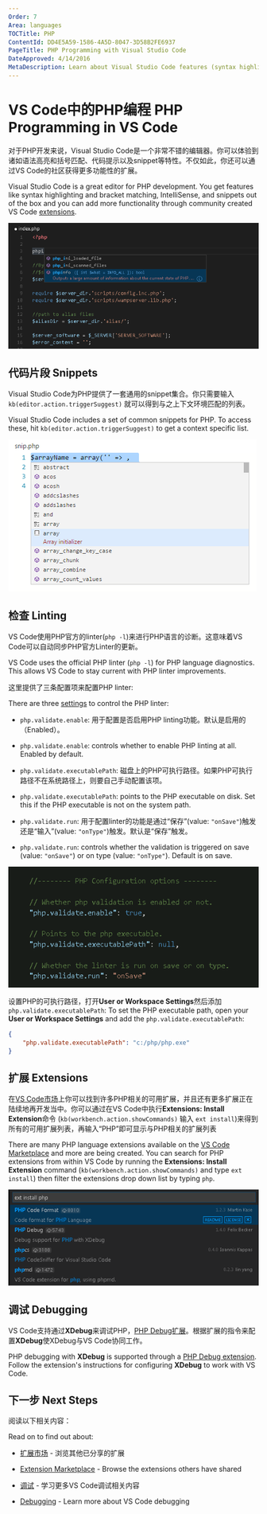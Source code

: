 ```yaml
---
Order: 7
Area: languages
TOCTitle: PHP
ContentId: DD4E5A59-1586-4A5D-8047-3D58B2FE6937
PageTitle: PHP Programming with Visual Studio Code
DateApproved: 4/14/2016
MetaDescription: Learn about Visual Studio Code features (syntax highlighting, snippets, linting) for PHP development.
---
```


# VS Code中的PHP编程 PHP Programming in VS Code

对于PHP开发来说，Visual Studio Code是一个非常不错的编辑器。你可以体验到诸如语法高亮和括号匹配、代码提示以及snippet等特性。不仅如此，你还可以通过VS Code的社区获得更多功能性的扩展。

Visual Studio Code is a great editor for PHP development. You get features like syntax highlighting and bracket matching, IntelliSense, and snippets out of the box and you can add more functionality through community created VS Code [extensions](/md/编辑器/扩展市场.md).

![show PHP IntelliSense](images/php/php-intellisense.png)

## 代码片段 Snippets

Visual Studio Code为PHP提供了一套通用的snippet集合。你只需要输入 `kb(editor.action.triggerSuggest)` 就可以得到与之上下文环境匹配的列表。

Visual Studio Code includes a set of common snippets for PHP.  To access these, hit `kb(editor.action.triggerSuggest)` to get a context specific list.

![PHP Snippets](images/php/php-snippets.png)

## 检查 Linting

VS Code使用PHP官方的linter(`php -l`)来进行PHP语言的诊断。这意味着VS Code可以自动同步PHP官方Linter的更新。

VS Code uses the official PHP linter (`php -l`) for PHP language diagnostics. This allows VS Code to stay current with PHP linter improvements.

这里提供了三条配置项来配置PHP linter:

There are three [settings](/md/定制化/用户和工作空间.md) to control the PHP linter:

* `php.validate.enable`: 用于配置是否启用PHP linting功能。默认是启用的（Enabled）。
* `php.validate.enable`: controls whether to enable PHP linting at all. Enabled by default.

* `php.validate.executablePath`: 磁盘上的PHP可执行路径。如果PHP可执行路径不在系统路径上，则要自己手动配置该项。
* `php.validate.executablePath`: points to the PHP executable on disk. Set this if the PHP executable is not on the system path.

* `php.validate.run`: 用于配置linter的功能是通过“保存”(value: `"onSave"`)触发还是“输入”(value: `"onType"`)触发。默认是“保存”触发。
* `php.validate.run`: controls whether the validation is triggered on save (value: `"onSave"`) or on type (value: `"onType"`). Default is on save.


![show PHP settings](images/php/php-settings.png)

设置PHP的可执行路径，打开**User or Workspace Settings**然后添加`php.validate.executablePath`:
To set the PHP executable path, open your **User or Workspace Settings** and add the `php.validate.executablePath`:

```json
{
    "php.validate.executablePath": "c:/php/php.exe"
}
```

## 扩展 Extensions

在[VS Code市场](https://marketplace.visualstudio.com/VSCode)上你可以找到许多PHP相关的可用扩展，并且还有更多扩展正在陆续地再开发当中。你可以通过在VS Code中执行**Extensions: Install Extension**命令 (`kb(workbench.action.showCommands)` 输入 `ext install`)来得到所有的可用扩展列表，再输入“PHP”即可显示与PHP相关的扩展列表

There are many PHP language extensions available on the [VS Code Marketplace](https://marketplace.visualstudio.com/VSCode) and more are being created.  You can search for PHP extensions from within VS Code by running the **Extensions: Install Extension** command (`kb(workbench.action.showCommands)` and type `ext install`) then filter the extensions drop down list by typing `php`.

![show PHP extensions](images/php/php-extensions.png)

## 调试 Debugging

VS Code支持通过**XDebug**来调试PHP，[PHP Debug扩展](https://marketplace.visualstudio.com/items?itemName=felixfbecker.php-debug)。根据扩展的指令来配置**XDebug**使XDebug与VS Code协同工作。

PHP debugging with **XDebug** is supported through a [PHP Debug extension](https://marketplace.visualstudio.com/items?itemName=felixfbecker.php-debug).  Follow the extension's instructions for configuring **XDebug** to work with VS Code.

## 下一步 Next Steps

阅读以下相关内容：

Read on to find out about:

* [扩展市场](/md/编辑器/扩展市场.md) - 浏览其他已分享的扩展
* [Extension Marketplace](/md/编辑器/扩展市场.md) - Browse the extensions others have shared

* [调试](/md/编辑器/调试.md) - 学习更多VS Code调试相关内容
* [Debugging](/md/编辑器/调试.md) - Learn more about VS Code debugging



